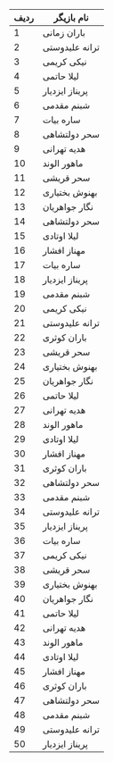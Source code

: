 | ردیف | نام بازیگر |
|-------|------------|
| 1 | باران زمانی |
| 2 | ترانه علیدوستی |
| 3 | نیکی کریمی |
| 4 | لیلا حاتمی |
| 5 | پریناز ایزدیار |
| 6 | شبنم مقدمی |
| 7 | ساره بیات |
| 8 | سحر دولتشاهی |
| 9 | هدیه تهرانی |
| 10 | ماهور الوند |
| 11 | سحر قریشی |
| 12 | بهنوش بختیاری |
| 13 | نگار جواهریان |
| 14 | سحر دولتشاهی |
| 15 | لیلا اوتادی |
| 16 | مهناز افشار |
| 17 | ساره بیات |
| 18 | پریناز ایزدیار |
| 19 | شبنم مقدمی |
| 20 | نیکی کریمی |
| 21 | ترانه علیدوستی |
| 22 | باران کوثری |
| 23 | سحر قریشی |
| 24 | بهنوش بختیاری |
| 25 | نگار جواهریان |
| 26 | لیلا حاتمی |
| 27 | هدیه تهرانی |
| 28 | ماهور الوند |
| 29 | لیلا اوتادی |
| 30 | مهناز افشار |
| 31 | باران کوثری |
| 32 | سحر دولتشاهی |
| 33 | شبنم مقدمی |
| 34 | ترانه علیدوستی |
| 35 | پریناز ایزدیار |
| 36 | ساره بیات |
| 37 | نیکی کریمی |
| 38 | سحر قریشی |
| 39 | بهنوش بختیاری |
| 40 | نگار جواهریان |
| 41 | لیلا حاتمی |
| 42 | هدیه تهرانی |
| 43 | ماهور الوند |
| 44 | لیلا اوتادی |
| 45 | مهناز افشار |
| 46 | باران کوثری |
| 47 | سحر دولتشاهی |
| 48 | شبنم مقدمی |
| 49 | ترانه علیدوستی |
| 50 | پریناز ایزدیار |
